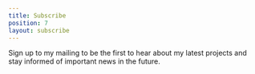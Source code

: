 ```yaml
---
title: Subscribe
position: 7
layout: subscribe
---
```


Sign up to my mailing to be the first to hear about my latest projects and stay informed of important news in the future.